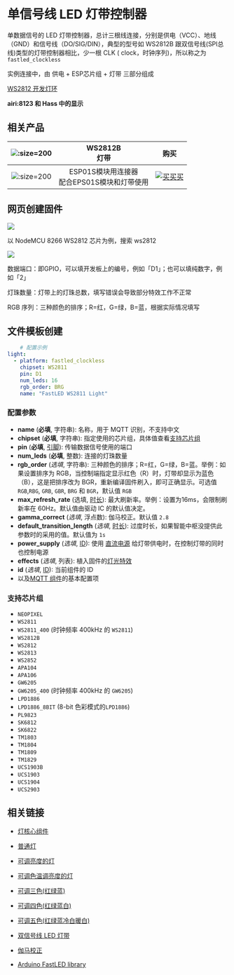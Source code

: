 # 单信号线 LED 灯带控制器

单数据信号的 LED 灯带控制器，总计三根线连接，分别是供电（VCC）、地线（GND）和信号线（DO/SIG/DIN），典型的型号如 WS2812B
跟双信号线(SPI总线)类型的灯带控制器相比，少一根 CLK ( clock，时钟序列)，所以称之为 `fastled_clockless`

实例连接中，由 供电 + ESP芯片组 + 灯带 三部分组成


[WS2812 开发灯环](//player.bilibili.com/player.html?aid=35359361&cid=61980878&page=1 ':include :type=iframe width="720" height="1280"')

**airi:8123 和 Hass 中的显示**

## 相关产品

| ![](https://ws1.sinaimg.cn/large/007fN5Xegy1fwxfzyopmcj30xa0k81fn.jpg ':size=200')|  WS2812B<br> 灯带 |  购买 |
|:-:|:-:|:-:|
| ![](https://ws1.sinaimg.cn/large/007fN5Xegy1fwxbejdrw1j30b40b4tdc.jpg ':size=200')  | ESP01S模块用连接器<br> 配合EPS01S模块和灯带使用  |  [![买买买](https://docsify.js.org/_media/icon.svg ':size=30%')](https://item.taobao.com/item.htm?id=551951370518) |



## 网页创建固件

![](https://ws1.sinaimg.cn/large/007fN5Xegy1fwxg8yw6t6j30w60jqtca.jpg)

以 NodeMCU 8266 WS2812 芯片为例，搜索 ws2812  


![](https://ws1.sinaimg.cn/large/007fN5Xegy1fwxda34579j30ku0djmxh.jpg)

数据端口：即GPIO，可以填开发板上的编号，例如「D1」；也可以填纯数字，例如「2」

灯珠数量：灯带上的灯珠总数，填写错误会导致部分特效工作不正常

RGB 序列：三种颜色的排序；R=红，G=绿，B=蓝，根据实际情况填写




## 文件模板创建


```yaml
    # 配置示例
light:
  - platform: fastled_clockless
    chipset: WS2811
    pin: D1
    num_leds: 16
    rgb_order: BRG
    name: "FastLED WS2811 Light"
```

### 配置参数

- **name** (**必填**, 字符串): 名称，用于 MQTT 识别，不支持中文
- **chipset** (**必填**, 字符串): 指定使用的芯片组，具体值查看[支持芯片组](#支持芯片组)
- **pin** (**必填**, [引脚](mqtt/guides/configuration-types#引脚)): 传输数据信号使用的端口
- **num_leds** (**必填**, 整数): 连接的灯珠数量
- **rgb_order** (*选填*, 字符串): 三种颜色的排序；R=红，G=绿，B=蓝。举例：如果设置排序为 RGB，当控制端指定显示红色（R）时，灯带却显示为蓝色（B），这是把排序改为 BGR，重新编译固件刷入，即可正确显示。可选值 `RGB`,`RBG`, `GRB`, `GBR`, `BRG` 和 `BGR`，默认值  `RGB`
- **max_refresh_rate** (选填, [时长](mqtt/guides/configuration-types#时长)): 最大刷新率。举例：设置为16ms，会限制刷新率在 60Hz。默认值由驱动 IC 的默认值决定。
- **gamma_correct** (*选填*, 浮点数): 伽马校正。默认值 `2.8`
- **default_transition_length** (*选填*, [时长](mqtt/guides/configuration-types#时长)): 过度时长，如果智能中枢没提供此参数时的采用的值。默认值为 `1s`
- **power_supply** (*选填*, [ID](mqtt/guides/configuration-types#id)): 使用 [直流电源](mqtt/components/power_supply) 给灯带供电时，在控制灯带的同时也控制电源
- **effects** (*选填*, 列表): 植入固件的[灯光特效](mqtt/components/light/#灯光特效)
- **id** (*选填*, [ID](mqtt/guides/configuration-types#id)): 当前组件的 ID
- 以及[MQTT 组件](mqtt/components/mqtt#MQTT-组件基本配置项)的基本配置项



### 支持芯片组

- `NEOPIXEL`
- `WS2811`
- `WS2811_400` (时钟频率 400kHz 的 `WS2811`)
- `WS2812B`
- `WS2812`
- `WS2813`
- `WS2852`
- `APA104`
- `APA106`
- `GW6205`
- `GW6205_400` (时钟频率 400kHz 的  `GW6205`)
- `LPD1886`
- `LPD1886_8BIT` (8-bit 色彩模式的`LPD1886`)
- `PL9823`
- `SK6812`
- `SK6822`
- `TM1803`
- `TM1804`
- `TM1809`
- `TM1829`
- `UCS1903B`
- `UCS1903`
- `UCS1904`
- `UCS2903`


## 相关链接

-  [灯核心组件](mqtt/components/light/)
  -  [普通灯](mqtt/components/light/binary)
  -  [可调亮度的灯](mqtt/components/light/monochromatic)
  -  [可调色温调亮度的灯](mqtt/components/light/cwww)
  -  [可调三色(红绿蓝)](mqtt/components/light/rgb)
  -  [可调四色(红绿蓝白)](mqtt/components/light/rgbw)
  -  [可调五色(红绿蓝冷白暖白)](mqtt/components/light/rgbww)
  -  [双信号线 LED 灯带](mqtt/components/light/fastled_spi)


- [伽马校正](https://baike.baidu.com/item/%E4%BC%BD%E7%8E%9B%E6%A0%A1%E6%AD%A3/7257507)
- [Arduino FastLED library](https://github.com/FastLED/FastLED)